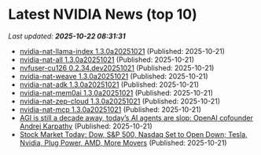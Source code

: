 # Latest NVIDIA News (top 10)
_Last updated: **2025-10-22 08:31:31**_

- [nvidia-nat-llama-index 1.3.0a20251021](https://pypi.org/project/nvidia-nat-llama-index/1.3.0a20251021/) (Published: 2025-10-21)
- [nvidia-nat-all 1.3.0a20251021](https://pypi.org/project/nvidia-nat-all/1.3.0a20251021/) (Published: 2025-10-21)
- [nvfuser-cu126 0.2.34.dev20251021](https://pypi.org/project/nvfuser-cu126/0.2.34.dev20251021/) (Published: 2025-10-21)
- [nvidia-nat-weave 1.3.0a20251021](https://pypi.org/project/nvidia-nat-weave/1.3.0a20251021/) (Published: 2025-10-21)
- [nvidia-nat-adk 1.3.0a20251021](https://pypi.org/project/nvidia-nat-adk/1.3.0a20251021/) (Published: 2025-10-21)
- [nvidia-nat-mem0ai 1.3.0a20251021](https://pypi.org/project/nvidia-nat-mem0ai/1.3.0a20251021/) (Published: 2025-10-21)
- [nvidia-nat-zep-cloud 1.3.0a20251021](https://pypi.org/project/nvidia-nat-zep-cloud/1.3.0a20251021/) (Published: 2025-10-21)
- [nvidia-nat-mcp 1.3.0a20251021](https://pypi.org/project/nvidia-nat-mcp/1.3.0a20251021/) (Published: 2025-10-21)
- [AGI is still a decade away, today’s AI agents are slop: OpenAI cofounder Andrej Karpathy](https://economictimes.indiatimes.com/tech/artificial-intelligence/agi-is-still-a-decade-away-todays-ai-agents-are-slop-openai-cofounder-andrej-karpathy/articleshow/124716487.cms) (Published: 2025-10-21)
- [Stock Market Today: Dow, S&P 500, Nasdaq Set to Open Down; Tesla, Nvidia, Plug Power, AMD, More Movers](https://biztoc.com/x/92f0ed4e894c64ea) (Published: 2025-10-21)
